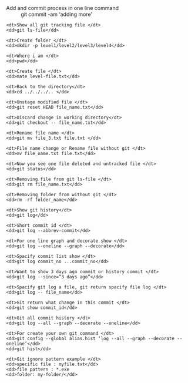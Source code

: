 
<dl>
	<dt>Add and commit process in one line command </dt>
	<dd>git commit -am ‘adding more’</dd>
	
	<dt>Show all git tracking file </dt>
	<dd>git ls-file</dd>
	
	<dt>Create folder </dt>
	<dd>mkdir -p level1/level2/level3/level4</dd>
	
	<dt>Where i am </dt>
	<dd>pwd</dd>
	
	<dt>Create file </dt>
	<dd>mate level-file.txt</dd>
	
	<dt>Back to the directory</dt>
	<dd>cd ../../../.. </dd>
	
	<dt>Unstage modified file </dt>
	<dd>git reset HEAD file_name.txt</dd>
	
	<dt>Discard change in working directory</dt>
	<dd>git checkout -- file_name.txt</dd>
	
	<dt>Rename file name </dt>
	<dd>git mv file_3.txt file.txt </dd>
	
	<dt>File name change or Rename file without git </dt>
	<dd>mv file_name.txt file.txt</dd>
	
	<dt>Now you see one file deleted and untracked file </dt>
	<dd>git status</dd>
	
	<dt>Removing file from git ls-file </dt>
	<dd>git rm file_name.txt</dd>
	
	<dt>Removing folder from without git </dt>
	<dd>rm -rf folder_name</dd>
	
	<dt>Show git history</dt>
	<dd>git log</dd>
	
	<dt>Short commit id </dt>
	<dd>git log --abbrev-commit</dd>
	
	<dt>For one line graph and decorate show </dt>
	<dd>git log --oneline --graph --decorate</dd>
	
	<dt>Spacify commit list show </dt>
	<dd>git log commit_no ...commit_no</dd>
	
	<dt>Want to show 3 days ago commit or history commit </dt>
	<dd>git log --since=”3 days ago”</dd>
	
	<dt>Spacify git log a file, git return spacify file log </dt>
	<dd>git log -- file_name</dd>
	
	<dt>Git return what change in this commit </dt>
	<dd>git show commit_id</dd>
	
	<dt>Git all commit history </dt>
	<dd>git log --all --graph --decorate --oneline</dd>
	
	<dt>For create your own git command </dt>
	<dd>git config --global alias.hist ‘log --all --graph --decorate --oneline’</dd>
	<dd>git hist</dd>
	
	<dt>Git ignore pattern example </dt>
	<dd>specific file : myfile.txt</dd>
	<dd>file pattern : *.exe
	<dd>folder: my-folder/</dd>
</dl>
